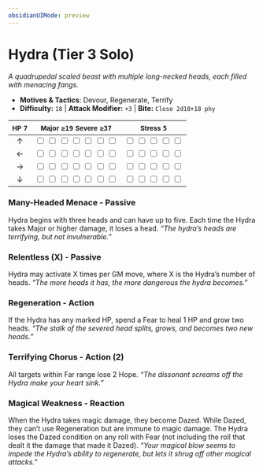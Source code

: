 ```yaml
---
obsidianUIMode: preview
---
```

# Hydra (Tier 3 Solo)

*A quadrupedal scaled beast with multiple long-necked heads, each filled with menacing fangs.*

- **Motives & Tactics**: Devour, Regenerate, Terrify
- **Difficulty:** `18` | **Attack Modifier:** `+3` | **Bite:** `Close 2d10+18 phy`

| <small>HP</small> `7` | <small>Major</small> `≥19` <small>Severe</small> `≥37` | <small>Stress</small> `5` |
|:-:|:-:|:-:|
| ↑ |  <input type="checkbox" unchecked id="d65d6930"> <input type="checkbox" unchecked id="78b8d087"> <input type="checkbox" unchecked id="5e65bda2"> <input type="checkbox" unchecked id="987a503e"> <input type="checkbox" unchecked id="c8f44626"> <input type="checkbox" unchecked id="11ca44d4"> <input type="checkbox" unchecked id="d9c42900"> |  <input type="checkbox" unchecked id="5fb1557e"> <input type="checkbox" unchecked id="52e57d7f"> <input type="checkbox" unchecked id="813a9414"> <input type="checkbox" unchecked id="95059079"> <input type="checkbox" unchecked id="11063c4a"> |
| ← |  <input type="checkbox" unchecked id="95347545"> <input type="checkbox" unchecked id="daf8e5b7"> <input type="checkbox" unchecked id="b98f8e4e"> <input type="checkbox" unchecked id="60792746"> <input type="checkbox" unchecked id="354e0d2a"> <input type="checkbox" unchecked id="6f2b9506"> <input type="checkbox" unchecked id="a88b52b4"> |  <input type="checkbox" unchecked id="7a0ffbc8"> <input type="checkbox" unchecked id="558c1660"> <input type="checkbox" unchecked id="e9c8afc7"> <input type="checkbox" unchecked id="4d0df017"> <input type="checkbox" unchecked id="6c214e86"> |
| → |  <input type="checkbox" unchecked id="a34f4835"> <input type="checkbox" unchecked id="9ab5c460"> <input type="checkbox" unchecked id="9799813c"> <input type="checkbox" unchecked id="187268c5"> <input type="checkbox" unchecked id="bdccc10a"> <input type="checkbox" unchecked id="b663d96c"> <input type="checkbox" unchecked id="cd572f7c"> |  <input type="checkbox" unchecked id="03b4086f"> <input type="checkbox" unchecked id="bba6259b"> <input type="checkbox" unchecked id="0fae5fc9"> <input type="checkbox" unchecked id="864e2893"> <input type="checkbox" unchecked id="566764b9"> |
| ↓ |  <input type="checkbox" unchecked id="c14d7f16"> <input type="checkbox" unchecked id="458dcb94"> <input type="checkbox" unchecked id="f89e3e94"> <input type="checkbox" unchecked id="35de9c0a"> <input type="checkbox" unchecked id="e2516754"> <input type="checkbox" unchecked id="296df375"> <input type="checkbox" unchecked id="367239d5"> |  <input type="checkbox" unchecked id="ae5ef1d2"> <input type="checkbox" unchecked id="1ffd49c3"> <input type="checkbox" unchecked id="245b99de"> <input type="checkbox" unchecked id="7ea5ba70"> <input type="checkbox" unchecked id="73e15914"> |

### Many-Headed Menace - Passive

Hydra begins with three heads and can have up to five. Each time the Hydra takes Major or higher damage, it loses a head. *“The hydra’s heads are terrifying, but not invulnerable.”*

### Relentless (X) - Passive

Hydra may activate X times per GM move, where X is the Hydra’s number of heads. *“The more heads it has, the more dangerous the hydra becomes.”*

### Regeneration - Action

If the Hydra has any marked HP, spend a Fear to heal 1 HP and grow two heads. *“The stalk of the severed head splits, grows, and becomes two new heads.”*

### Terrifying Chorus - Action (2)

All targets within Far range lose 2 Hope. *“The dissonant screams off the Hydra make your heart sink.”*

### Magical Weakness - Reaction

When the Hydra takes magic damage, they become Dazed. While Dazed, they can’t use Regeneration but are immune to magic damage. The Hydra loses the Dazed condition on any roll with Fear (not including the roll that dealt it the damage that made it Dazed). *“Your magical blow seems to impede the Hydra’s ability to regenerate, but lets it shrug off other magical attacks.”*
